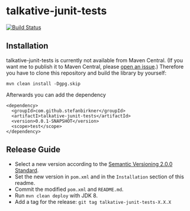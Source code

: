 # talkative-junit-tests

[![Build Status](https://secure.travis-ci.org/stefanbirkner/talkative-junit-tests.png)](https://travis-ci.org/stefanbirkner/talkative-junit-tests)

## Installation

talkative-junit-tests is currently not available from Maven Central. (If you
want me to publish it to Maven Central, please
[open an issue](https://github.com/stefanbirkner/talkative-junit-tests/issues/new).)
Therefore you have to clone this repository and build the library by yourself:

    mvn clean install -Dgpg.skip

Afterwards you can add the dependency

    <dependency>
      <groupId>com.github.stefanbirkner</groupId>
      <artifactI>talkative-junit-tests</artifactId>
      <version>0.0.1-SNAPSHOT</version>
      <scope>test</scope>
    </dependency>

## Release Guide

* Select a new version according to the
  [Semantic Versioning 2.0.0 Standard](http://semver.org/).
* Set the new version in `pom.xml` and in the `Installation` section of
  this readme.
* Commit the modified `pom.xml` and `README.md`.
* Run `mvn clean deploy` with JDK 8.
* Add a tag for the release: `git tag talkative-junit-tests-X.X.X`
